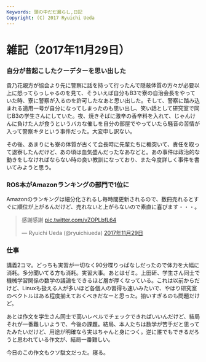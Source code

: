 ```yaml
---
Keywords: 頭の中だだ漏らし,日記
Copyright: (C) 2017 Ryuichi Ueda
---
```


# 雑記（2017年11月29日）

### 自分が昔起こしたクーデターを思い出した

貴乃花親方が協会より先に警察に話を持って行ったんで隠蔽体質の方々が必要以上に怒ってらっしゃるのを見て、そういえば自分もB3で寮の自治会長をやっていた時、寮に警察が入るのを許可したなあと思い出した。そして、警察に踏み込まれる適用一号が自分になってしまったのも思い出し、笑い話として研究室で同じB3の学生さんにしていた。夜、焼きそばに激辛の香辛料を入れて、じゃんけんに負けた人が食うというバカな催しを自分の部屋でやっていたら騒音の苦情が入って警察キタという事件だった。大変申し訳ない。

その後、あまりにも寮の体質が古くて会長時に先輩たちに楯突いて、責任を取って退寮したんだけど、あの頃は血気盛んだったなあなどと。あの事件は政治的な動きをしなければならない時の良い教訓になっており、また今度詳しく事件を書いてみようと思う。


### ROS本がAmazonランキングの部門で1位に

Amazonのランキングは細分化されるし毎時間更新されるので、数冊売れるとすぐに順位が上がるんだけど、売れないと上がらないので素直に喜びます・・・。

<blockquote class="twitter-tweet" data-lang="ja"><p lang="ja" dir="ltr">感謝感謝 <a href="https://t.co/vZOPLbfL64">pic.twitter.com/vZOPLbfL64</a></p>&mdash; Ryuichi Ueda (@ryuichiueda) <a href="https://twitter.com/ryuichiueda/status/935819791503200257?ref_src=twsrc%5Etfw">2017年11月29日</a></blockquote>
<script async src="https://platform.twitter.com/widgets.js" charset="utf-8"></script>

### 仕事

講義2コマ。どっちも実習が一切なく90分喋りっぱなしだったので体力を大幅に消耗。多分聞いてる方も消耗。実習大事。あとはゼミ。上田研、学生さん同士で機械学習関係の数学の議論をできるほど層が厚くなっている。これは以前からだけど、Linuxも扱える人が多いほど各個人の習得も速いみたいで、やはり研究室のベクトルはある程度揃えておくべきだなーと思った。揃いすぎるのも問題だけど。

あとは作文を学生さん同士で高いレベルでチェックできればいいんだけど、結局それが一番難しいようで、今後の課題。結局、本人たちは数学が苦手だと思ってたみたいだけど、用途が明確なら実はちゃんと身につく。逆に誰でもできるだろうと思われている作文が、結局一番難しい。


今日のこの作文もクソ駄文だった。寝る。
